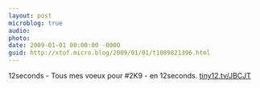 ```yaml
---
layout: post
microblog: true
audio: 
photo: 
date: 2009-01-01 00:00:00 -0000
guid: http://xtof.micro.blog/2009/01/01/t1089821396.html
---
```

12seconds - Tous mes voeux pour #2K9 - en 12seconds. [tiny12.tv/JBCJT](http://tiny12.tv/JBCJT)
